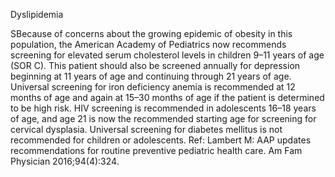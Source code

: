 Dyslipidemia

SBecause of concerns about the growing epidemic of obesity in this population, the
American Academy of Pediatrics now recommends screening for elevated serum cholesterol
levels in children 9–11 years of age (SOR C). This patient should also be screened annually
for depression beginning at 11 years of age and continuing through 21 years of age.
Universal screening for iron deficiency anemia is recommended at 12 months of age and
again at 15–30 months of age if the patient is determined to be high risk. HIV screening
is recommended in adolescents 16–18 years of age, and age 21 is now the recommended
starting age for screening for cervical dysplasia. Universal screening for diabetes mellitus
is not recommended for children or adolescents.
Ref: Lambert M: AAP updates recommendations for routine preventive pediatric health
care. Am Fam Physician 2016;94(4):324.